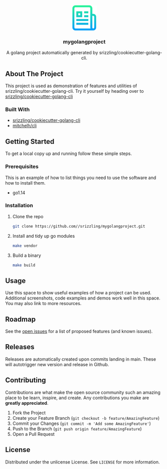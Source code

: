 <!-- PROJECT LOGO -->
<br />
<p align="center">
  <a href="https://github.com/srizzling/mygolangproject">
    <img src="images/logo.png" alt="Logo" width="80" height="80">
  </a>

  <h3 align="center">mygolangproject</h3>

  <p align="center">
    A golang project automatically generated by srizzling/cookiecutter-golang-cli.
  </p>
</p>

<!-- ABOUT THE PROJECT -->

## About The Project

This project is used as demonstration of features and utilities of srizzling/cookiecutter-golang-cli. Try it yourself by heading over to [srizzling/cookiecutter-golang-cli](https://github.com/srizzling/cookiecutter-golang-cli)

### Built With

- [srizzling/cookiecutter-golang-cli](https://github.com/srizzling/cookiecutter-golang-cli)
- [mitchelh/cli](https://github.com/mitchellh/cli)

## Getting Started

To get a local copy up and running follow these simple steps.

### Prerequisites

This is an example of how to list things you need to use the software and how to install them.

- go1.14

### Installation

1. Clone the repo
   ```sh
   git clone https://github.com//srizzling/mygolangproject.git
   ```
2. Install and tidy up go modules
   ```sh
   make vendor
   ```
3. Build a binary
   ```sh
   make build
   ```

## Usage

Use this space to show useful examples of how a project can be used. Additional screenshots, code examples and demos work well in this space. You may also link to more resources.

## Roadmap

See the [open issues](https://github.com/srizzling/mygolangproject/issues) for a list of proposed features (and known issues).

## Releases

Releases are automatically created upon commits landing in main. These will autotrigger new version and release in Github.

## Contributing

Contributions are what make the open source community such an amazing place to be learn, inspire, and create. Any contributions you make are **greatly appreciated**.

1. Fork the Project
2. Create your Feature Branch (`git checkout -b feature/AmazingFeature`)
3. Commit your Changes (`git commit -m 'Add some AmazingFeature'`)
4. Push to the Branch (`git push origin feature/AmazingFeature`)
5. Open a Pull Request

## License

Distributed under the unlicense License. See `LICENSE` for more information.
